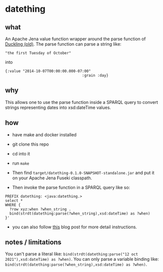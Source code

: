 # datething

## what

An Apache Jena value function wrapper around the parse function of [Duckling (old)](https://github.com/facebookarchive/duckling_old).
The parse function can parse a string like:
```
"the first Tuesday of October"
```
into 
```
{:value "2014-10-07T00:00:00.000-07:00"
                                   :grain :day}
```

## why

This allows one to use the parse function inside a SPARQL query to convert strings representing dates into xsd:dateTime values.

## how

- have make and docker installed

- git clone this repo

- cd into it

- run `make`

- Then find `target/datething-0.1.0-SNAPSHOT-standalone.jar` and put it on your Apache Jena Fuseki classpath.

- Then invoke the parse function in a SPARQL query like so:
```
PREFIX datething: <java:datething.>
select *
WHERE {
  ?row xyz:when ?when_string .
  bind(strdt(datething:parse(?when_string),xsd:dateTime) as ?when)
}'

```
- you can also follow [this]() blog post for more detail instructions.

## notes / limitations

You can't parse a literal like:             `bind(strdt(datething:parse("12 oct 2021"),xsd:dateTime) as ?when)`.
You can only parse a variable binding like: `bind(strdt(datething:parse(?when_string),xsd:dateTime) as ?when)`.
